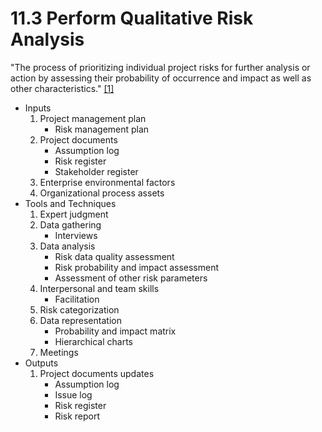 # 11.3 Perform Qualitative Risk Analysis

"The process of prioritizing individual project risks for further analysis or
action by assessing their probability of occurrence and impact as well as other
characteristics." [[1]](../../home.md#references)

- Inputs
  1. Project management plan
     - Risk management plan
  2. Project documents
     - Assumption log
     - Risk register
     - Stakeholder register
  3. Enterprise environmental factors
  4. Organizational process assets
- Tools and Techniques
  1. Expert judgment
  2. Data gathering
     - Interviews
  3. Data analysis
     - Risk data quality assessment
     - Risk probability and impact assessment
     - Assessment of other risk parameters
  4. Interpersonal and team skills
     - Facilitation
  5. Risk categorization
  6. Data representation
     - Probability and impact matrix
     - Hierarchical charts
  7. Meetings
- Outputs
  1. Project documents updates
     - Assumption log
     - Issue log
     - Risk register
     - Risk report
